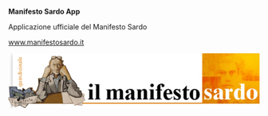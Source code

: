 **Manifesto Sardo App**

Applicazione ufficiale del Manifesto Sardo 

www.manifestosardo.it

![](src/header.png)